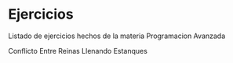 # Ejercicios
Listado de ejercicios hechos de la materia Programacion Avanzada

Conflicto Entre Reinas
Llenando Estanques
